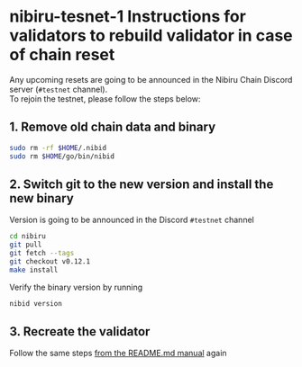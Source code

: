 # nibiru-tesnet-1 Instructions for validators to rebuild validator in case of chain reset

  Any upcoming resets are going to be announced in the Nibiru Chain Discord server (`#testnet` channel).  
  To rejoin the testnet, please follow the steps below:

## 1. Remove old chain data and binary

  ```bash
  sudo rm -rf $HOME/.nibid
  sudo rm $HOME/go/bin/nibid
  ```
  
## 2. Switch git to the new version and install the new binary

  Version is going to be announced in the Discord `#testnet` channel

  ```bash
  cd nibiru
  git pull
  git fetch --tags
  git checkout v0.12.1
  make install
  ```

  Verify the binary version by running
  
  ```bash
  nibid version
  ```

## 3. Recreate the validator

Follow the same steps [from the README.md manual](README.md#create-nibiru-1-testnet-validator) again
